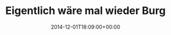 ---
retweeted: false
source: <a href="http://mvilla.it/fenix" rel="nofollow">Fenix for Android</a>
entities:
  hashtags: []
  symbols: []
  user_mentions:
  - name: John Zelenkov
    screen_name: JZelenkov
    indices:
    - '38'
    - '48'
    id_str: '1021223774694223872'
    id: '1021223774694223872'
  urls: []
display_text_range:
- '0'
- '54'
favorite_count: '0'
id_str: '539481304572911617'
truncated: false
retweet_count: '0'
id: '539481304572911617'
created_at: Mon Dec 01 18:09:00 +0000 2014
favorited: false
full_text: Eigentlich wäre mal wieder Burger mit [@jzelenkov](https://twitter.com/jzelenkov)
  dran.
lang: de
tags:
- pesos:twitter
date: '2014-12-01T18:09:00+00:00'
src: https://twitter.com/bascht/status/539481304572911617
original_url: https://twitter.com/bascht/status/539481304572911617
type: twitter_tweet
text: Eigentlich wäre mal wieder Burger mit [@jzelenkov](https://twitter.com/jzelenkov)
  dran.
title: Eigentlich wäre mal wieder Burg

---